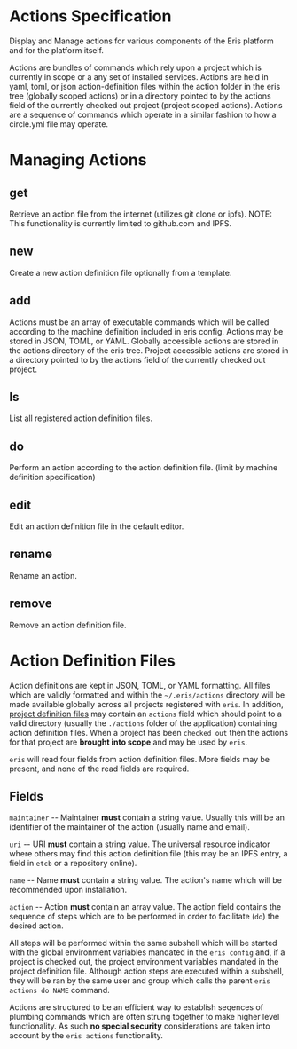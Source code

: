 # Actions Specification

Display and Manage actions for various components of the Eris platform and for the platform itself.

Actions are bundles of commands which rely upon a project which is currently in scope or a any set of installed services. Actions are held in yaml, toml, or json action-definition files within the action folder in the eris tree (globally scoped actions) or in a directory pointed to by the actions field of the currently checked out project (project scoped actions). Actions are a sequence of commands which operate in a similar fashion to how a circle.yml file may operate.

# Managing Actions

## get

Retrieve an action file from the internet (utilizes git clone or ipfs). NOTE: This functionality is currently limited to github.com and IPFS.

## new

Create a new action definition file optionally from a template.

## add

Actions must be an array of executable commands which will be called according to the machine definition included in eris config. Actions may be stored in JSON, TOML, or YAML. Globally accessible actions are stored in the actions directory of the eris tree. Project accessible actions are stored in a directory pointed to by the actions field of the currently checked out project.

## ls

List all registered action definition files.

## do

Perform an action according to the action definition file.  (limit by machine definition specification)

## edit

Edit an action definition file in the default editor.

## rename

Rename an action.

## remove

Remove an action definition file.

# Action Definition Files

Action definitions are kept in JSON, TOML, or YAML formatting. All files which are validly formatted and within the `~/.eris/actions` directory will be made available globally across all projects registered with `eris`. In addition, [project definition files](project_definition_files) may contain an `actions` field which should point to a valid directory (usually the `./actions` folder of the application) containing action definition files. When a project has been `checked out` then the actions for that project are **brought into scope** and may be used by `eris`.

`eris` will read four fields from action definition files. More fields may be present, and none of the read fields are required.

## Fields

`maintainer` -- Maintainer **must** contain a string value. Usually this will be an identifier of the maintainer of the action (usually name and email).

`uri` -- URI **must** contain a string value. The universal resource indicator where others may find this action definition file (this may be an IPFS entry, a field in `etcb` or a repository online).

`name` -- Name **must** contain a string value. The action's name which will be recommended upon installation.

`action` -- Action **must** contain an array value. The action field contains the sequence of steps which are to be performed in order to facilitate (`do`) the desired action.

All steps will be performed within the same subshell which will be started with the global environment variables mandated in the `eris config` and, if a project is checked out, the project environment variables mandated in the project definition file. Although action steps are executed within a subshell, they will be ran by the same user and group which calls the parent `eris actions do NAME` command.

Actions are structured to be an efficient way to establish seqences of plumbing commands which are often strung together to make higher level functionality. As such **no special security** considerations are taken into account by the `eris actions` functionality.